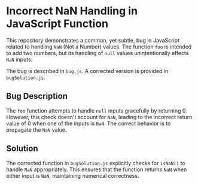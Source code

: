# Incorrect NaN Handling in JavaScript Function

This repository demonstrates a common, yet subtle, bug in JavaScript related to handling `NaN` (Not a Number) values.  The function `foo` is intended to add two numbers, but its handling of `null` values unintentionally affects `NaN` inputs.

The bug is described in `bug.js`.  A corrected version is provided in `bugSolution.js`.

## Bug Description

The `foo` function attempts to handle `null` inputs gracefully by returning 0. However, this check doesn't account for `NaN`, leading to the incorrect return value of 0 when one of the inputs is `NaN`.  The correct behavior is to propagate the `NaN` value.

## Solution

The corrected function in `bugSolution.js` explicitly checks for `isNaN()` to handle `NaN` appropriately. This ensures that the function returns `NaN` when either input is `NaN`, maintaining numerical correctness.